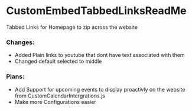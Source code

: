 # CustomEmbedTabbedLinksReadMe

 Tabbed Links for Homepage to zip across the website

### Changes:
- Added Plain links to youtube that dont have text associated with them 
- Changed default selected to middle

### Plans:
- Add Support for upcoming events to display proactivly on the website from CustomCalendarIntergrations.js
- Make more Configurations easier
